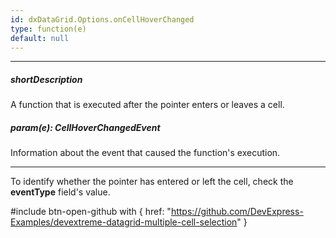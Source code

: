 ```yaml
---
id: dxDataGrid.Options.onCellHoverChanged
type: function(e)
default: null
---
```

---
##### shortDescription
A function that is executed after the pointer enters or leaves a cell.

##### param(e): CellHoverChangedEvent
Information about the event that caused the function's execution.

---
To identify whether the pointer has entered or left the cell, check the **eventType** field's value.

#include btn-open-github with {
    href: "https://github.com/DevExpress-Examples/devextreme-datagrid-multiple-cell-selection"
}